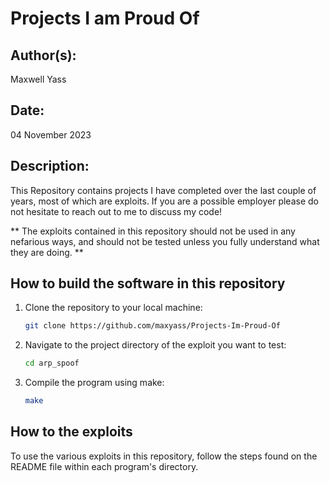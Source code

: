 # Projects I am Proud Of

## Author(s):

Maxwell Yass


## Date:

04 November 2023


## Description:

This Repository contains projects I have completed over the last couple of years, most of which are exploits. If you are a possible employer please do not hesitate to reach out to me to discuss my code!

** The exploits contained in this repository should not be used in any nefarious ways, and should not be tested unless you fully understand what they are doing. **


## How to build the software in this repository

1. Clone the repository to your local machine:
    ```bash
    git clone https://github.com/maxyass/Projects-Im-Proud-Of

2. Navigate to the project directory of the exploit you want to test:
    ```bash
    cd arp_spoof

3. Compile the program using make:
    ```bash
    make


## How to the exploits

To use the various exploits in this repository, follow the steps found on the README file within each program's directory.
